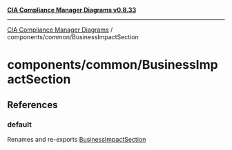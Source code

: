 [**CIA Compliance Manager Diagrams v0.8.33**](../../../README.md)

***

[CIA Compliance Manager Diagrams](../../../modules.md) / components/common/BusinessImpactSection

# components/common/BusinessImpactSection

## References

### default

Renames and re-exports [BusinessImpactSection](../../variables/BusinessImpactSection.md)
